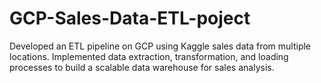 # GCP-Sales-Data-ETL-poject
Developed an ETL pipeline on GCP using Kaggle sales data from multiple locations. Implemented data extraction, transformation, and loading processes to build a scalable data warehouse for sales analysis.
